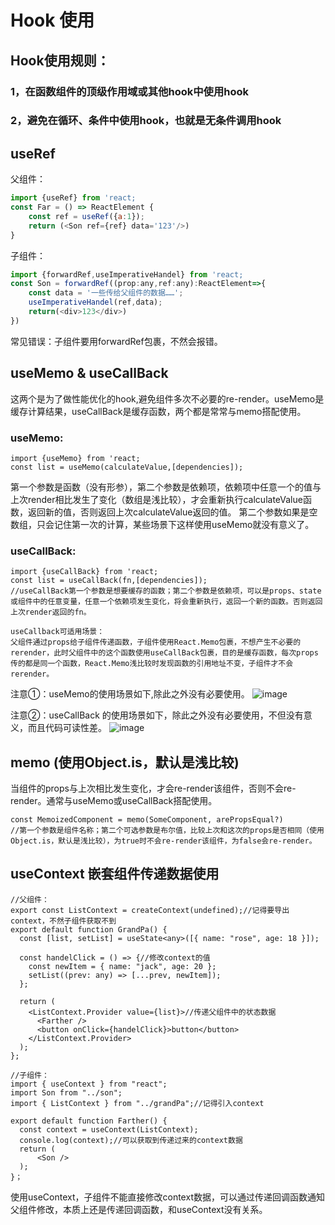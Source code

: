 # Hook 使用
## Hook使用规则：
### 1，在函数组件的顶级作用域或其他hook中使用hook
### 2，避免在循环、条件中使用hook，也就是无条件调用hook
## useRef
   父组件：
```js
import {useRef} from 'react;
const Far = () => ReactElement {
    const ref = useRef({a:1});
    return (<Son ref={ref} data='123'/>)
}
```
子组件：

```js
import {forwardRef,useImperativeHandel} from 'react;
const Son = forwardRef((prop:any,ref:any):ReactElement=>{
    const data = '一些传给父组件的数据……';
    useImperativeHandel(ref,data);
    return(<div>123</div>)
})
```
常见错误：子组件要用forwardRef包裹，不然会报错。

## useMemo & useCallBack
这两个是为了做性能优化的hook,避免组件多次不必要的re-render。useMemo是缓存计算结果，useCallBack是缓存函数，两个都是常常与memo搭配使用。
### useMemo:
```
import {useMemo} from 'react;
const list = useMemo(calculateValue,[dependencies]);
```
第一个参数是函数（没有形参），第二个参数是依赖项，依赖项中任意一个的值与上次render相比发生了变化（数组是浅比较），才会重新执行calculateValue函数，返回新的值，否则返回上次calculateValue返回的值。
第二个参数如果是空数组，只会记住第一次的计算，某些场景下这样使用useMemo就没有意义了。
### useCallBack:
```
import {useCallBack} from 'react;
const list = useCallBack(fn,[dependencies]);
//useCallBack第一个参数是想要缓存的函数；第二个参数是依赖项，可以是props、state或组件中的任意变量，任意一个依赖项发生变化，将会重新执行，返回一个新的函数。否则返回上次render返回的fn。

useCallback可适用场景：
父组件通过props给子组件传递函数，子组件使用React.Memo包裹，不想产生不必要的rerender，此时父组件中的这个函数使用useCallBack包裹，目的是缓存函数，每次props传的都是同一个函数，React.Memo浅比较时发现函数的引用地址不变，子组件才不会rerender。
```
注意①：useMemo的使用场景如下,除此之外没有必要使用。
![image](https://github.com/Lujinghui1234/React/assets/109168485/bc75bb85-ff13-4276-8fa4-1a6d87988181)

注意②：useCallBack 的使用场景如下，除此之外没有必要使用，不但没有意义，而且代码可读性差。
![image](https://github.com/Lujinghui1234/React/assets/109168485/67ee5076-e8fd-4072-a884-35c4098ef996)
## memo  (使用Object.is，默认是浅比较)
当组件的props与上次相比发生变化，才会re-render该组件，否则不会re-render。通常与useMemo或useCallBack搭配使用。
```
const MemoizedComponent = memo(SomeComponent, arePropsEqual?)
//第一个参数是组件名称；第二个可选参数是布尔值，比较上次和这次的props是否相同（使用Object.is，默认是浅比较），为true时不会re-render该组件，为false会re-render。
```
## useContext   嵌套组件传递数据使用
```
//父组件：
export const ListContext = createContext(undefined);//记得要导出context，不然子组件获取不到
export default function GrandPa() {
  const [list, setList] = useState<any>([{ name: "rose", age: 18 }]);

  const handelClick = () => {//修改context的值
    const newItem = { name: "jack", age: 20 };
    setList((prev: any) => [...prev, newItem]);
  };

  return (
    <ListContext.Provider value={list}>//传递父组件中的状态数据
      <Farther />
      <button onClick={handelClick}>button</button>
    </ListContext.Provider>
  );
};

//子组件：
import { useContext } from "react";
import Son from "../son";
import { ListContext } from "../grandPa";//记得引入context

export default function Farther() {
  const context = useContext(ListContext);
  console.log(context);//可以获取到传递过来的context数据
  return (
      <Son />
  );
}；
```
使用useContext，子组件不能直接修改context数据，可以通过传递回调函数通知父组件修改，本质上还是传递回调函数，和useContext没有关系。




